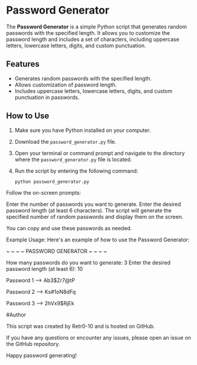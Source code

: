 # Password Generator

The **Password Generator** is a simple Python script that generates random passwords with the specified length. It allows you to customize the password length and includes a set of characters, including uppercase letters, lowercase letters, digits, and custom punctuation.

## Features

- Generates random passwords with the specified length.
- Allows customization of password length.
- Includes uppercase letters, lowercase letters, digits, and custom punctuation in passwords.

## How to Use

1. Make sure you have Python installed on your computer.

2. Download the `password_generator.py` file.

3. Open your terminal or command prompt and navigate to the directory where the `password_generator.py` file is located.

4. Run the script by entering the following command:

   ```bash
   python password_generator.py


Follow the on-screen prompts:

Enter the number of passwords you want to generate.
Enter the desired password length (at least 6 characters).
The script will generate the specified number of random passwords and display them on the screen.

You can copy and use these passwords as needed.

Example Usage:
Here's an example of how to use the Password Generator:




~ ~ ~ ~ PASSWORD GENERATOR ~ ~ ~ ~

How many passwords do you want to generate:  3
Enter the desired password length (at least 6):  10

Password 1 --> Ab3$Zr7@tP

Password 2 --> Ks#1oN8dFq

Password 3 --> 2hVx9$RjEk




#Author

This script was created by Retr0-10 and is hosted on GitHub.

If you have any questions or encounter any issues, please open an issue on the GitHub repository.

Happy password generating!
